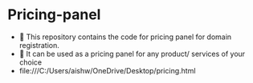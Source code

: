 # Pricing-panel

 * 🚩  This repository contains the code for pricing panel for domain registration.
 *  🚩  It can be used as a pricing panel for any product/ services of your choice
 *   file:///C:/Users/aishw/OneDrive/Desktop/pricing.html
